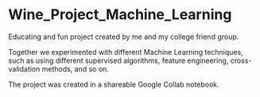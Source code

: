 # Wine_Project_Machine_Learning

Educating and fun project created by me and my college friend group.

Together we experimented with different Machine Learning techniques, such as using different supervised algorithms, feature engineering, cross-validation methods, and so on.

The project was created in a shareable Google Collab notebook.
